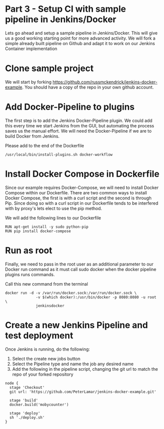 # Part 3 - Setup CI with sample pipeline in Jenkins/Docker

Lets go ahead and setup a sample pipeline in Jenkins/Docker. This will give
us a good working starting point for more advanced activity. We will fork a
simple already built pipeline on Github and adapt it to work on our 
Jenkins Container implementation

# Clone sample project

We will start by forking 
https://github.com/russmckendrick/jenkins-docker-example. You should have a 
copy of the repo in your own github account.

# Add Docker-Pipeline to plugins

The first step is to add the Jenkins Docker-Pipeline plugin. We could add this 
every time we start Jenkins from the GUI, but automating the process saves us 
the manual effort. We will need the Docker-Pipeline if we are to build Docker
from Jenkins.

Please add to the end of the Dockerfile

```
/usr/local/bin/install-plugins.sh docker-workflow
```

# Install Docker Compose in Dockerfile

Since our example requires Docker-Compose, we will need to install Docker 
Compose within our Dockerfile. There are two common ways to install Docker 
Compose, the first is with a curl script and the second is through Pip. Since
doing so with a curl script in our Dockerfile tends to be interfered with by 
proxy's lets elect to use the pip method. 

We will add the following lines to our Dockerfile

```
RUN apt-get install -y sudo python-pip 
RUN pip install docker-compose
```

# Run as root

Finally, we need to pass in the root user as an additional parameter to our
Docker run command as it must call sudo docker when the docker pipeline plugins
runs commands. 

Call this new command from the terminal

```
docker run -d -v /var/run/docker.sock:/var/run/docker.sock \
              -v $(which docker):/usr/bin/docker -p 8080:8080 -u root \
              jenkinsdocker
```

# Create a new Jenkins Pipeline and test deployment

Once Jenkins is running, do the following:

1. Select the create new jobs button
2. Select the Pipeline type and name the job any desired name
3. Add the following in the pipeline script, changing the git url to match
the repo of your forked repository

```
node {  
  stage 'Checkout' 
  git url: 'https://github.com/PeterLamar/jenkins-docker-example.git'  

  stage 'build' 
  docker.build('mobycounter')  

  stage 'deploy'  
  sh './deploy.sh'
}
```

